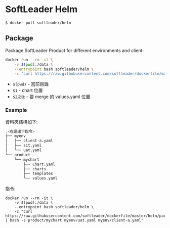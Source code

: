 # SoftLeader Helm

```
$ docker pull softleader/helm
```

## Package
Package SoftLeader Product for different environments and client:

```sh
docker run --rm -it \
    -v $(pwd):/data \
    --entrypoint bash softleader/helm \
    -c "curl https://raw.githubusercontent.com/softleader/dockerfile/master/helm/package | bash -s $1 $2 $3..."
```

- `$(pwd)` - 當前目錄
- `$1` - chart 位置
- `$2之後` - 要 merge 的 values.yaml 位置 

### Example

資料夾結構如下:

```sh
.<在這邊下指令>
├── myenv
│   ├── client-a.yaml
│   ├── sit.yaml
│   └── uat.yaml
└── product
    └── mychart
        ├── Chart.yaml
        ├── charts
        ├── templates
        └── values.yaml
```

指令:

```
docker run --rm -it \
    -v $(pwd):/data \
    --entrypoint bash softleader/helm \
    -c "curl https://raw.githubusercontent.com/softleader/dockerfile/master/helm/package | bash -s product/mychart myenv/uat.yaml myenv/client-a.yaml"
```


